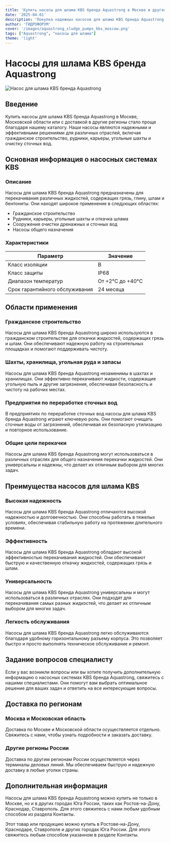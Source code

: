 ```yaml
---
title: 'Купить насосы для шлама KBS бренда Aquastrong в Москве и других регионах'
date: '2025-04-01'
description: 'Покупка надежных насосов для шлама KBS бренда Aquastrong в Москве, Московской области и с доставкой по России. Описание, характеристики и области применения.'
author: 'ГИДРОФОРУМ'
cover: '/images/aquastrong_sludge_pumps_kbs_moscow.png'
tags: ["Aquastrong", "насосы для шлама"]
theme: 'light'
---
```


# Насосы для шлама KBS бренда Aquastrong

![Насос для шлама KBS бренда Aquastrong](/images/aquastrong_sludge_pumps_kbs_moscow.png)

## Введение

Купить насосы для шлама KBS бренда Aquastrong в Москве, Московской области или с доставкой в другие регионы стало проще благодаря нашему каталогу. Наши насосы являются надежными и эффективными решениями для различных отраслей, включая гражданское строительство, рудники, карьеры, угольные шахты и очистку сточных вод.

## Основная информация о насосных системах KBS

### Описание

Насосы для шлама KBS бренда Aquastrong предназначены для перекачивания различных жидкостей, содержащих грязь, глину, шлам и бентониты. Они находят широкое применение в следующих областях:

- Гражданское строительство
- Рудники, карьеры, угольные шахты и откачка шлама
- Сооружения очистки дренажных и сточных вод
- Насосы общего назначения

### Характеристики

| Параметр                 | Значение                                 |
|--------------------------|-------------------------------------------|
| Класс изоляции           | B                                       |
| Класс защиты             | IP68                                    |
| Диапазон температур      | От +2°C до +40°C                         |
| Срок гарантийного обслуживания | 24 месяца                   |

## Области применения

### Гражданское строительство

Насосы для шлама KBS бренда Aquastrong широко используются в гражданском строительстве для откачки жидкостей, содержащих грязь и шлам. Они обеспечивают надежную работу на строительных площадках и помогают поддерживать чистоту.

### Шахты, хранилища, угольная руда и запасы

Насосы для шлама KBS бренда Aquastrong незаменимы в шахтах и хранилищах. Они эффективно перекачивают жидкости, содержащие угольную пыль и другие загрязнения, обеспечивая безопасность и чистоту на рабочих местах.

### Предприятия по переработке сточных вод

В предприятиях по переработке сточных вод насосы для шлама KBS бренда Aquastrong играют ключевую роль. Они помогают очищать сточные воды от загрязнений, обеспечивая их безопасную утилизацию и повторное использование.

### Общие цели перекачки

Насосы для шлама KBS бренда Aquastrong могут использоваться в различных отраслях для общего назначения перекачки жидкостей. Они универсальны и надежны, что делает их отличным выбором для многих задач.

## Преимущества насосов для шлама KBS

### Высокая надежность

Насосы для шлама KBS бренда Aquastrong отличаются высокой надежностью и долговечностью. Они способны работать в тяжелых условиях, обеспечивая стабильную работу на протяжении длительного времени.

### Эффективность

Насосы для шлама KBS бренда Aquastrong обладают высокой эффективностью перекачивания жидкостей. Они обеспечивают быструю и качественную откачку жидкостей, содержащих грязь и шлам.

### Универсальность

Насосы для шлама KBS бренда Aquastrong универсальны и могут использоваться в различных отраслях. Они подходят для перекачивания самых разных жидкостей, что делает их отличным выбором для многих задач.

### Легкость обслуживания

Насосы для шлама KBS бренда Aquastrong легко обслуживаются благодаря удобному горизонтальному разъему корпуса. Это позволяет быстро и просто выполнять техническое обслуживание и ремонт.

## Задание вопросов специалисту

Если у вас возникли вопросы или вы хотите получить дополнительную информацию о насосных системах KBS бренда Aquastrong, свяжитесь с нашими специалистами. Они помогут вам выбрать оптимальное решение для ваших задач и ответить на все интересующие вопросы.

## Доставка по регионам

### Москва и Московская область

Доставка по Москве и Московской области осуществляется отдельно. Свяжитесь с нами, чтобы узнать подробности и заказать доставку.

### Другие регионы России

Доставка по другим регионам России осуществляется через терминалы деловых линий. Мы обеспечиваем быструю и надежную доставку в любые уголки страны.

## Дополнительная информация

Насосы для шлама KBS бренда Aquastrong можно купить не только в Москве, но и в других городах Юга России, таких как Ростов-на-Дону, Краснодар, Ставрополь. Для этого свяжитесь с нами любым удобным способом из раздела Контакты.

Этот товар или продукцию можно купить в Ростове-на-Дону, Краснодаре, Ставрополе и других городах Юга России. Для этого свяжитесь любым способом указанном в разделе Контакты.
```
